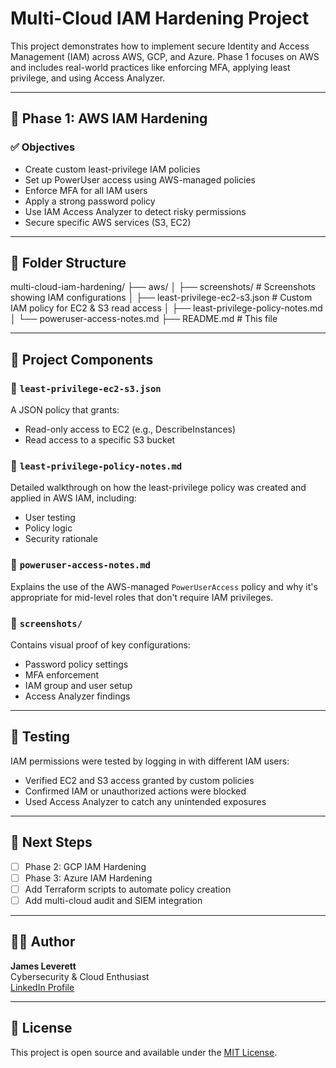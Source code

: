 # Multi-Cloud IAM Hardening Project

This project demonstrates how to implement secure Identity and Access Management (IAM) across AWS, GCP, and Azure. Phase 1 focuses on AWS and includes real-world practices like enforcing MFA, applying least privilege, and using Access Analyzer.

---

## 🔐 Phase 1: AWS IAM Hardening

### ✅ Objectives
- Create custom least-privilege IAM policies
- Set up PowerUser access using AWS-managed policies
- Enforce MFA for all IAM users
- Apply a strong password policy
- Use IAM Access Analyzer to detect risky permissions
- Secure specific AWS services (S3, EC2)

---

## 📂 Folder Structure

multi-cloud-iam-hardening/
├── aws/
│ ├── screenshots/ # Screenshots showing IAM configurations
│ ├── least-privilege-ec2-s3.json # Custom IAM policy for EC2 & S3 read access
│ ├── least-privilege-policy-notes.md
│ └── poweruser-access-notes.md
├── README.md # This file


---

## 📄 Project Components

### 🔸 `least-privilege-ec2-s3.json`
A JSON policy that grants:
- Read-only access to EC2 (e.g., DescribeInstances)
- Read access to a specific S3 bucket

### 🔸 `least-privilege-policy-notes.md`
Detailed walkthrough on how the least-privilege policy was created and applied in AWS IAM, including:
- User testing
- Policy logic
- Security rationale

### 🔸 `poweruser-access-notes.md`
Explains the use of the AWS-managed `PowerUserAccess` policy and why it's appropriate for mid-level roles that don't require IAM privileges.

### 🔸 `screenshots/`
Contains visual proof of key configurations:
- Password policy settings
- MFA enforcement
- IAM group and user setup
- Access Analyzer findings

---

## 🧪 Testing

IAM permissions were tested by logging in with different IAM users:
- Verified EC2 and S3 access granted by custom policies
- Confirmed IAM or unauthorized actions were blocked
- Used Access Analyzer to catch any unintended exposures

---

## 🚀 Next Steps

- [ ] Phase 2: GCP IAM Hardening
- [ ] Phase 3: Azure IAM Hardening
- [ ] Add Terraform scripts to automate policy creation
- [ ] Add multi-cloud audit and SIEM integration

---

## 👨‍💻 Author

**James Leverett**  
Cybersecurity & Cloud Enthusiast  
[LinkedIn Profile](https://www.linkedin.com/in/james-leverett-5452aa18b/)

---

## 📜 License

This project is open source and available under the [MIT License](LICENSE).



